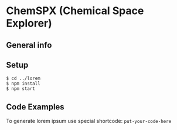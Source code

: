 # ChemSPX (Chemical Space Explorer)


## General info	

## Setup
```
$ cd ../lorem
$ npm install
$ npm start
```

## Code Examples
To generate lorem ipsum use special shortcode: `put-your-code-here`